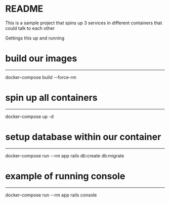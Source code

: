 # README

This is a sample project that spins up 3 services in different containers that could talk to each other

Gettings this up and running

# build our images
------------------
docker-compose build --force-rm

# spin up all containers
------------------------
docker-compose up -d

# setup database within our container
-------------------------------------
docker-compose run --rm app rails db:create db:migrate

# example of running console
----------------------------
docker-compose run --rm app rails console